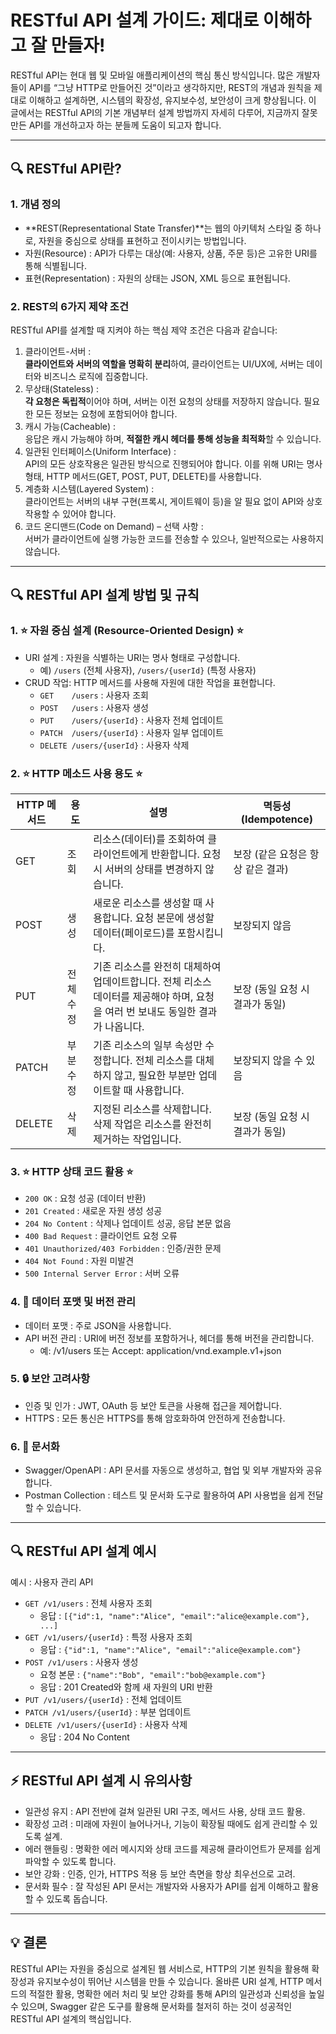 # RESTful API 설계 가이드: 제대로 이해하고 잘 만들자!

RESTful API는 현대 웹 및 모바일 애플리케이션의 핵심 통신 방식입니다. 많은 개발자들이 API를 “그냥 HTTP로 만들어진 것”이라고 생각하지만, REST의 개념과 원칙을 제대로 이해하고 설계하면, 시스템의 확장성, 유지보수성, 보안성이 크게 향상됩니다. 이 글에서는 RESTful API의 기본 개념부터 설계 방법까지 자세히 다루어, 지금까지 잘못 만든 API를 개선하고자 하는 분들께 도움이 되고자 합니다.

---

## 🔍 RESTful API란?

### 1. 개념 정의

- **REST(Representational State Transfer)**는 웹의 아키텍처 스타일 중 하나로, 자원을 중심으로 상태를 표현하고 전이시키는 방법입니다.
- 자원(Resource) : API가 다루는 대상(예: 사용자, 상품, 주문 등)은 고유한 URI를 통해 식별됩니다.
- 표현(Representation) : 자원의 상태는 JSON, XML 등으로 표현됩니다.

### 2. REST의 6가지 제약 조건

RESTful API를 설계할 때 지켜야 하는 핵심 제약 조건은 다음과 같습니다:

1. 클라이언트-서버 :  
  **클라이언트와 서버의 역할을 명확히 분리**하여, 클라이언트는 UI/UX에, 서버는 데이터와 비즈니스 로직에 집중합니다.
2. 무상태(Stateless) :  
  **각 요청은 독립적**이어야 하며, 서버는 이전 요청의 상태를 저장하지 않습니다. 필요한 모든 정보는 요청에 포함되어야 합니다.
3. 캐시 가능(Cacheable) :   
  응답은 캐시 가능해야 하며, **적절한 캐시 헤더를 통해 성능을 최적화**할 수 있습니다.
4. 일관된 인터페이스(Uniform Interface) :  
  API의 모든 상호작용은 일관된 방식으로 진행되어야 합니다. 이를 위해 URI는 명사 형태, HTTP 메서드(GET, POST, PUT, DELETE)를 사용합니다.
5. 계층화 시스템(Layered System) :  
  클라이언트는 서버의 내부 구현(프록시, 게이트웨이 등)을 알 필요 없이 API와 상호작용할 수 있어야 합니다.
6. 코드 온디맨드(Code on Demand) – 선택 사항 :  
  서버가 클라이언트에 실행 가능한 코드를 전송할 수 있으나, 일반적으로는 사용하지 않습니다.

---

## 🔍 RESTful API 설계 방법 및 규칙

### **1. ⭐ 자원 중심 설계 (Resource-Oriented Design) ⭐**

- URI 설계 : 자원을 식별하는 URI는 명사 형태로 구성합니다.
  - 예) `/users` (전체 사용자), `/users/{userId}` (특정 사용자)
- CRUD 작업: HTTP 메서드를 사용해 자원에 대한 작업을 표현합니다.
  - `GET    /users` : 사용자 조회
  - `POST   /users` : 사용자 생성
  - `PUT    /users/{userId}` : 사용자 전체 업데이트
  - `PATCH  /users/{userId}` : 사용자 일부 업데이트
  - `DELETE /users/{userId}` : 사용자 삭제

### **2. ⭐ HTTP 메소드 사용 용도 ⭐**

| HTTP 메서드 | 용도       | 설명                                                                                                    | 멱등성(Idempotence)         |
|------------|---------|--------------------------------------------------------------------------------------------------------|-----------------------------|
| GET       | 조회       | 리소스(데이터)를 조회하여 클라이언트에게 반환합니다. 요청 시 서버의 상태를 변경하지 않습니다.                                 | 보장 (같은 요청은 항상 같은 결과) |
| POST      | 생성       | 새로운 리소스를 생성할 때 사용합니다. 요청 본문에 생성할 데이터(페이로드)를 포함시킵니다.                                    | 보장되지 않음              |
| PUT       | 전체 수정   | 기존 리소스를 완전히 대체하여 업데이트합니다. 전체 리소스 데이터를 제공해야 하며, 요청을 여러 번 보내도 동일한 결과가 나옵니다.       | 보장 (동일 요청 시 결과가 동일)  |
| PATCH     | 부분 수정   | 기존 리소스의 일부 속성만 수정합니다. 전체 리소스를 대체하지 않고, 필요한 부분만 업데이트할 때 사용합니다.                       | 보장되지 않을 수 있음       |
| DELETE    | 삭제       | 지정된 리소스를 삭제합니다. 삭제 작업은 리소스를 완전히 제거하는 작업입니다.                                              | 보장 (동일 요청 시 결과가 동일)  |

### **3. ⭐ HTTP 상태 코드 활용 ⭐**

- `200 OK` : 요청 성공 (데이터 반환)
- `201 Created` : 새로운 자원 생성 성공
- `204 No Content` : 삭제나 업데이트 성공, 응답 본문 없음
- `400 Bad Request` : 클라이언트 요청 오류
- `401 Unauthorized/403 Forbidden` : 인증/권한 문제
- `404 Not Found` : 자원 미발견
- `500 Internal Server Error` : 서버 오류

### 4. 📌 데이터 포맷 및 버전 관리

- 데이터 포맷 : 주로 JSON을 사용합니다.
- API 버전 관리 : URI에 버전 정보를 포함하거나, 헤더를 통해 버전을 관리합니다.
  - 예: /v1/users 또는 Accept: application/vnd.example.v1+json

### 5. 🔒 보안 고려사항

- 인증 및 인가 : JWT, OAuth 등 보안 토큰을 사용해 접근을 제어합니다.
- HTTPS : 모든 통신은 HTTPS를 통해 암호화하여 안전하게 전송합니다.

### 6. 📝 문서화

- Swagger/OpenAPI : API 문서를 자동으로 생성하고, 협업 및 외부 개발자와 공유합니다.
- Postman Collection : 테스트 및 문서화 도구로 활용하여 API 사용법을 쉽게 전달할 수 있습니다.

---

## 🔍 RESTful API 설계 예시

예시 : 사용자 관리 API
- `GET /v1/users` : 전체 사용자 조회
  - 응답 : `[{"id":1, "name":"Alice", "email":"alice@example.com"}, ...]`
- `GET /v1/users/{userId}` : 특정 사용자 조회
  - 응답 : `{"id":1, "name":"Alice", "email":"alice@example.com"}`
- `POST /v1/users` : 사용자 생성
  - 요청 본문 : `{"name":"Bob", "email":"bob@example.com"}`
  - 응답 : 201 Created와 함께 새 자원의 URI 반환
- `PUT /v1/users/{userId}` : 전체 업데이트
- `PATCH /v1/users/{userId}` : 부분 업데이트
- `DELETE /v1/users/{userId}` : 사용자 삭제
  - 응답 : 204 No Content

---

## ⚡ RESTful API 설계 시 유의사항

- 일관성 유지 : API 전반에 걸쳐 일관된 URI 구조, 메서드 사용, 상태 코드 활용.
- 확장성 고려 : 미래에 자원이 늘어나거나, 기능이 확장될 때에도 쉽게 관리할 수 있도록 설계.
- 에러 핸들링 : 명확한 에러 메시지와 상태 코드를 제공해 클라이언트가 문제를 쉽게 파악할 수 있도록 합니다.
- 보안 강화 : 인증, 인가, HTTPS 적용 등 보안 측면을 항상 최우선으로 고려.
- 문서화 필수 : 잘 작성된 API 문서는 개발자와 사용자가 API를 쉽게 이해하고 활용할 수 있도록 돕습니다.

---

## 💡 결론

RESTful API는 자원을 중심으로 설계된 웹 서비스로, HTTP의 기본 원칙을 활용해 확장성과 유지보수성이 뛰어난 시스템을 만들 수 있습니다.
올바른 URI 설계, HTTP 메서드의 적절한 활용, 명확한 에러 처리 및 보안 강화를 통해 API의 일관성과 신뢰성을 높일 수 있으며, Swagger 같은 도구를 활용해 문서화를 철저히 하는 것이 성공적인 RESTful API 설계의 핵심입니다.
